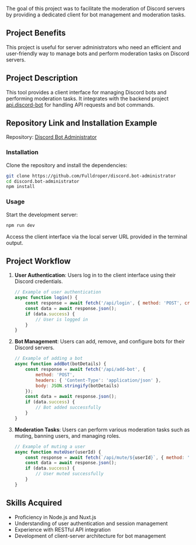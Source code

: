 The goal of this project was to facilitate the moderation of Discord servers by providing a dedicated client for bot management and moderation tasks.

## Project Benefits
This project is useful for server administrators who need an efficient and user-friendly way to manage bots and perform moderation tasks on Discord servers.

## Project Description
This tool provides a client interface for managing Discord bots and performing moderation tasks. It integrates with the backend project [api.discord-bot](https://github.com/Fulldroper/api.discord-bot) for handling API requests and bot commands.

## Repository Link and Installation Example
Repository: [Discord Bot Administrator](https://github.com/Fulldroper/discord.bot-administrator)

### Installation
Clone the repository and install the dependencies:

```bash
git clone https://github.com/Fulldroper/discord.bot-administrator
cd discord.bot-administrator
npm install
```

### Usage
Start the development server:

```bash
npm run dev
```

Access the client interface via the local server URL provided in the terminal output.

## Project Workflow
1. **User Authentication**: Users log in to the client interface using their Discord credentials.
    ```javascript
    // Example of user authentication
    async function login() {
        const response = await fetch('/api/login', { method: 'POST', credentials: 'include' });
        const data = await response.json();
        if (data.success) {
            // User is logged in
        }
    }
    ```

2. **Bot Management**: Users can add, remove, and configure bots for their Discord servers.
    ```javascript
    // Example of adding a bot
    async function addBot(botDetails) {
        const response = await fetch('/api/add-bot', {
            method: 'POST',
            headers: { 'Content-Type': 'application/json' },
            body: JSON.stringify(botDetails)
        });
        const data = await response.json();
        if (data.success) {
            // Bot added successfully
        }
    }
    ```

3. **Moderation Tasks**: Users can perform various moderation tasks such as muting, banning users, and managing roles.
    ```javascript
    // Example of muting a user
    async function muteUser(userId) {
        const response = await fetch(`/api/mute/${userId}`, { method: 'POST' });
        const data = await response.json();
        if (data.success) {
            // User muted successfully
        }
    }
    ```

## Skills Acquired
- Proficiency in Node.js and Nuxt.js
- Understanding of user authentication and session management
- Experience with RESTful API integration
- Development of client-server architecture for bot management
